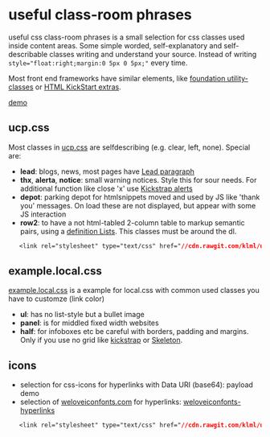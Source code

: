 # useful class-room phrases

useful css class-room phrases is a small selection for css classes used inside content areas.
Some simple worded, self-explanatory and self-describable classes writing and understand your source.
Instead of writing ```style="float:right;margin:0 5px 0 5px;"``` every time.

Most front end frameworks have similar elements, like [foundation utility-classes](http://foundation.zurb.com/docs/utility-classes.html) or [HTML KickStart extras](http://www.99lime.com/elements/#extras).


[demo](http://klml.github.com/usefulclassroomphrases/)

## ucp.css

Most classes in [ucp.css](ucp.css) are selfdescribing (e.g. clear, left, none). Special are:

* **lead**: blogs, news, most pages have [Lead paragraph](http://en.wikipedia.org/wiki/Lead_paragraph)
* **thx**, **alerta**, **notice**: small warning notices. Style this for sour needs. For additional function like close 'x' use [Kickstrap alerts](http://ajkochanowicz.github.com/Kickstrap/javascript.html#alerts)
* **depot**: parking depot for htmlsnippets moved and used by JS like 'thank you' messages. On load these are not displayed, but appear with some JS interaction
* **row2**: to have a not html-tabled 2-column table to markup semantic pairs, using a [definition Lists](https://www.w3.org/MarkUp/html3/deflists.html). This classes must be around the dl.

```css
   <link rel="stylesheet" type="text/css" href="//cdn.rawgit.com/klml/usefulclassroomphrases/v1.1/ucp.css">
```

## example.local.css
[example.local.css](example.local.css) is a example for local.css with common used classes you have to customze (link color)

* **ul**: has no list-style but a bullet image
* **panel**: is for middled fixed width websites
* **half**: for infoboxes etc be careful with borders, padding and margins. Only if you use no grid like [kickstrap](http://ajkochanowicz.github.com/Kickstrap/) or [Skeleton](http://www.getskeleton.com/).


## icons

* selection for css-icons for hyperlinks with Data URI (base64): payload demo
* selection of [weloveiconfonts.com](http://weloveiconfonts.com/) for hyperlinks: [weloveiconfonts-hyperlinks](http://klml.github.io/usefulclassroomphrases/#weloveiconfonts)

```css
   <link rel="stylesheet" type="text/css" href="//cdn.rawgit.com/klml/usefulclassroomphrases/v1.1/weloveiconfonts-hyperlinks.css">
```
